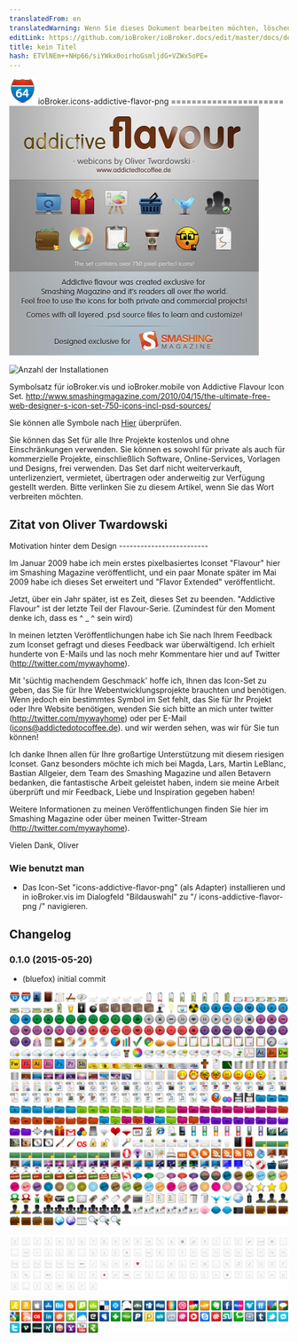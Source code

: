```yaml
---
translatedFrom: en
translatedWarning: Wenn Sie dieses Dokument bearbeiten möchten, löschen Sie bitte das Feld "translationsFrom". Andernfalls wird dieses Dokument automatisch erneut übersetzt
editLink: https://github.com/ioBroker/ioBroker.docs/edit/master/docs/de/adapterref/iobroker.icons-addictive-flavour-png/README.md
title: kein Titel
hash: ETVlNEm++NHp66/siYWkx0oirhoGsmljdG+VZWx5oPE=
---
```

![Logo](admin/icons-addictive-flavour-png.png) ioBroker.icons-addictive-flavor-png ======================![prev_smashing_450.jpg](../../../en/adapterref/iobroker.icons-addictive-flavour-png/img/prev_smashing_450.jpg)

![Anzahl der Installationen](http://iobroker.live/badges/icons-addictive-flavour-png-stable.svg)

Symbolsatz für ioBroker.vis und ioBroker.mobile von Addictive Flavour Icon Set.
http://www.smashingmagazine.com/2010/04/15/the-ultimate-free-web-designer-s-icon-set-750-icons-incl-psd-sources/

Sie können alle Symbole nach [Hier](ICONLIST.md) überprüfen.

Sie können das Set für alle Ihre Projekte kostenlos und ohne Einschränkungen verwenden. Sie können es sowohl für private als auch für kommerzielle Projekte, einschließlich Software, Online-Services, Vorlagen und Designs, frei verwenden. Das Set darf nicht weiterverkauft, unterlizenziert, vermietet, übertragen oder anderweitig zur Verfügung gestellt werden. Bitte verlinken Sie zu diesem Artikel, wenn Sie das Wort verbreiten möchten.

## Zitat von Oliver Twardowski
Motivation hinter dem Design -------------------------

Im Januar 2009 habe ich mein erstes pixelbasiertes Iconset "Flavour" hier im Smashing Magazine veröffentlicht, und ein paar Monate später im Mai 2009 habe ich dieses Set erweitert und "Flavor Extended" veröffentlicht.

Jetzt, über ein Jahr später, ist es Zeit, dieses Set zu beenden.
"Addictive Flavour" ist der letzte Teil der Flavour-Serie. (Zumindest für den Moment denke ich, dass es ^ _ ^ sein wird)

In meinen letzten Veröffentlichungen habe ich Sie nach Ihrem Feedback zum Iconset gefragt und dieses Feedback war überwältigend. Ich erhielt hunderte von E-Mails und las noch mehr Kommentare hier und auf Twitter (http://twitter.com/mywayhome).

Mit 'süchtig machendem Geschmack' hoffe ich, Ihnen das Icon-Set zu geben, das Sie für Ihre Webentwicklungsprojekte brauchten und benötigen.
Wenn jedoch ein bestimmtes Symbol im Set fehlt, das Sie für Ihr Projekt oder Ihre Website benötigen, wenden Sie sich bitte an mich unter twitter (http://twitter.com/mywayhome) oder per E-Mail (icons@addictedotocoffee.de). und wir werden sehen, was wir für Sie tun können!

Ich danke Ihnen allen für Ihre großartige Unterstützung mit diesem riesigen Iconset. Ganz besonders möchte ich mich bei Magda, Lars, Martin LeBlanc, Bastian Allgeier, dem Team des Smashing Magazine und allen Betavern bedanken, die fantastische Arbeit geleistet haben, indem sie meine Arbeit überprüft und mir Feedback, Liebe und Inspiration gegeben haben!

Weitere Informationen zu meinen Veröffentlichungen finden Sie hier im Smashing Magazine oder über meinen Twitter-Stream (http://twitter.com/mywayhome).

Vielen Dank, Oliver

### Wie benutzt man
- Das Icon-Set "icons-addictive-flavor-png" (als Adapter) installieren und in ioBroker.vis im Dialogfeld "Bildauswahl" zu "/ icons-addictive-flavor-png /" navigieren.

## Changelog
### 0.1.0 (2015-05-20)
* (bluefox) initial commit

![preview_af_1.jpg](img/preview_af_1.jpg)

![preview_af_3.jpg](img/preview_af_3.jpg)

![preview_af_4.jpg](img/preview_af_4.jpg)